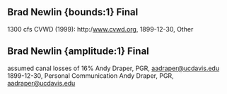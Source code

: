 ## Brad Newlin {bounds:1} Final
1300 cfs
CVWD (1999): http:/www.cvwd.org, 1899-12-30, Other

## Brad Newlin {amplitude:1} Final
assumed canal losses of 16%
Andy Draper, PGR, aadraper@ucdavis.edu
1899-12-30, Personal Communication
Andy Draper, PGR, aadraper@ucdavis.edu
